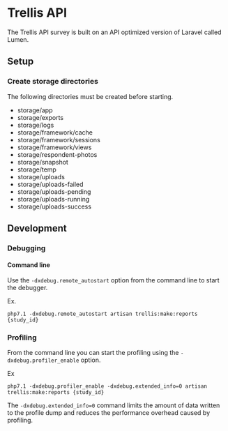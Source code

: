 # Trellis API
The Trellis API survey is built on an API optimized version of Laravel called Lumen.

## Setup

### Create storage directories
The following directories must be created before starting.
- storage/app
- storage/exports
- storage/logs
- storage/framework/cache
- storage/framework/sessions
- storage/framework/views
- storage/respondent-photos
- storage/snapshot
- storage/temp
- storage/uploads
- storage/uploads-failed
- storage/uploads-pending
- storage/uploads-running
- storage/uploads-success

## Development

### Debugging

#### Command line
Use the `-dxdebug.remote_autostart` option from the command line to start the debugger.

Ex.

    php7.1 -dxdebug.remote_autostart artisan trellis:make:reports {study_id}

### Profiling
From the command line you can start the profiling using the `-dxdebug.profiler_enable` option. 

Ex

    php7.1 -dxdebug.profiler_enable -dxdebug.extended_info=0 artisan trellis:make:reports {study_id}
       
The `-dxdebug.extended_info=0` command limits the amount of data written to the profile dump and reduces the performance overhead caused by profiling.